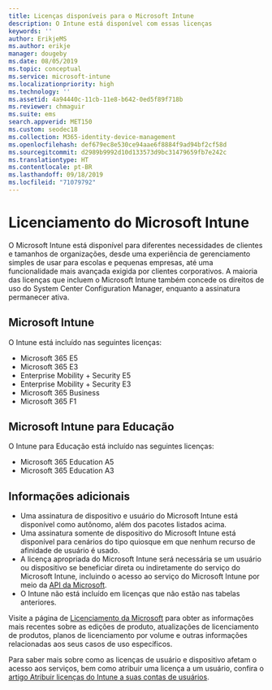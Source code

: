 ```yaml
---
title: Licenças disponíveis para o Microsoft Intune
description: O Intune está disponível com essas licenças
keywords: ''
author: ErikjeMS
ms.author: erikje
manager: dougeby
ms.date: 08/05/2019
ms.topic: conceptual
ms.service: microsoft-intune
ms.localizationpriority: high
ms.technology: ''
ms.assetid: 4a94440c-11cb-11e8-b642-0ed5f89f718b
ms.reviewer: chmaguir
ms.suite: ems
search.appverid: MET150
ms.custom: seodec18
ms.collection: M365-identity-device-management
ms.openlocfilehash: def679ec8e530ce94aae6f8884f9ad94bf2cf58d
ms.sourcegitcommit: d2989b9992d10d133573d9bc31479659fb7e242c
ms.translationtype: HT
ms.contentlocale: pt-BR
ms.lasthandoff: 09/18/2019
ms.locfileid: "71079792"
---
```

# <a name="microsoft-intune-licensing"></a>Licenciamento do Microsoft Intune
O Microsoft Intune está disponível para diferentes necessidades de clientes e tamanhos de organizações, desde uma experiência de gerenciamento simples de usar para escolas e pequenas empresas, até uma funcionalidade mais avançada exigida por clientes corporativos. A maioria das licenças que incluem o Microsoft Intune também concede os direitos de uso do System Center Configuration Manager, enquanto a assinatura permanecer ativa. 

## <a name="microsoft-intune"></a>Microsoft Intune
O Intune está incluído nas seguintes licenças:

- Microsoft 365 E5
- Microsoft 365 E3
- Enterprise Mobility + Security E5
- Enterprise Mobility + Security E3
- Microsoft 365 Business
- Microsoft 365 F1



## <a name="microsoft-intune-for-education"></a>Microsoft Intune para Educação
O Intune para Educação está incluído nas seguintes licenças:

- Microsoft 365 Education A5
- Microsoft 365 Education A3

## <a name="additional-information"></a>Informações adicionais
- Uma assinatura de dispositivo e usuário do Microsoft Intune está disponível como autônomo, além dos pacotes listados acima.
- Uma assinatura somente de dispositivo do Microsoft Intune está disponível para cenários do tipo quiosque em que nenhum recurso de afinidade de usuário é usado.
- A licença apropriada do Microsoft Intune será necessária se um usuário ou dispositivo se beneficiar direta ou indiretamente do serviço do Microsoft Intune, incluindo o acesso ao serviço do Microsoft Intune por meio da [API da Microsoft](https://docs.microsoft.com/legal/microsoft-apis/terms-of-use).
- O Intune não está incluído em licenças que não estão nas tabelas anteriores.

Visite a página de [Licenciamento da Microsoft](https://www.microsoft.com/licensing/default) para obter as informações mais recentes sobre as edições de produto, atualizações de licenciamento de produtos, planos de licenciamento por volume e outras informações relacionadas aos seus casos de uso específicos.  

Para saber mais sobre como as licenças de usuário e dispositivo afetam o acesso aos serviços, bem como atribuir uma licença a um usuário, confira o [artigo Atribuir licenças do Intune a suas contas de usuários](licenses-assign.md).
